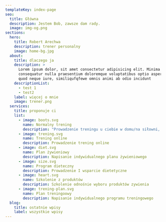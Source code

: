 ```yaml
---
templateKey: index-page
seo:
  title: Główna
  description: Jestem Bob, zawsze dam rady.
  image: img-og.png
sections:
  hero:
    title: Robert Arechwa
    description: trener personalny
    image: home-bg.jpg
  about:
    title: dlaczego ja
    description: >
      Lorem ipsum dolor, sit amet consectetur adipisicing elit. Minima
      consequatur nulla praesentium doloremque voluptatibus optio asperiores
      quod neque iure, similiqufqfewe omnis animi ab odio incidunt
    descriptionList:
      - test 1
      - test2
    label: więcej o mnie
    image: trener.png
  services:
    title: proponuje ci
    list:
      - image: boots.svg
        name: Normalny trening
        description: "Prowadzenie treningu u ciebie w domu/na siłowni, albo na podwurku "
      - image: trening.svg
        name: Trening online
        description: Prowadzenie trening online
      - image: diet.svg
        name: Plan żywieniowy
        description: Napisanie indywidualnego planu żywieniowego
      - image: size.svg
        name: Program dieteczny
        description: Prowadzenie I wsparcie dietetyczne
      - image: heart.svg
        name: Szkolenie z produktów
        description: Szkolenie odnośnie wyboru produktów zywienia
      - image: trening-plan.svg
        name: Plan treningoowy
        description: Napisanie indywidualnego programu treningowego
  blog:
    title: ostatnie wpisy
    label: wszystkie wpisy
---
```

